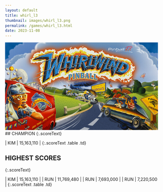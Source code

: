 ```yaml
---
layout: default
title: whirl_l3
thumbnail: images/whirl_l3.png
permalink: /games/whirl_l3.html
date: 2023-11-08
---
```


<img src="../images/whirl_l3.png" class="gameThumbnail img-fluid mx-auto align-middle">
## CHAMPION
{:.scoreText}

| KIM | 15,163,110 | 
{:.scoreText .table .td}

## HIGHEST SCORES
{:.scoreText}

| KIM | 15,163,110 | 
| RUN | 11,769,480 | 
| RUN | 7,693,000 | 
| RUN | 7,220,500 | 
{:.scoreText .table .td}
